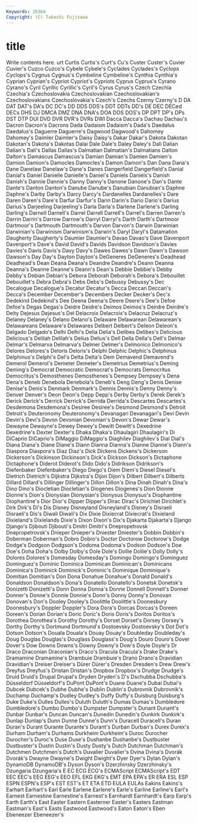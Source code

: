 ```yaml
---
Keywords: 26364 
Copyright: (C) Takeshi Fujisawa
---
```


# title

Write contents here.
urt Curtis Curtis's Curt's
Cu's Custer Custer's Cuvier Cuvier's Cuzco Cuzco's Cybele Cybele's Cyclades
Cyclades's Cyclops Cyclops's Cygnus Cygnus's Cymbeline Cymbeline's Cynthia Cynthia's Cyprian
Cyprian's Cypriot Cypriot's Cypriots Cyprus Cyprus's Cyrano Cyrano's Cyril Cyrillic
Cyrillic's Cyril's Cyrus Cyrus's Czech Czechia Czechia's Czechoslovakia Czechoslovakian Czechoslovakian's
Czechoslovakians Czechoslovakia's Czech's Czechs Czerny Czerny's D DA DAT DAT's
DA's DC DC's DD DDS DDS's DDT DDTs DD's DE
DEC DECed DECs DHS DJ DMCA DMZ DNA DNA's DOA
DOS DOS's DP DPT DP's DPs DST DTP DUI DVD
DVR DVR's DVRs DWI Dacca Dacca's Dachau Dachau's Dacron Dacron's
Dacrons Dada Dadaism Dadaism's Dada's Daedalus Daedalus's Daguerre Daguerre's Dagwood
Dagwood's Dahomey Dahomey's Daimler Daimler's Daisy Daisy's Dakar Dakar's Dakota
Dakotan Dakotan's Dakota's Dakotas Dalai Dale Dale's Daley Daley's Dali
Dalian Dalian's Dali's Dallas Dallas's Dalmatian Dalmatian's Dalmatians Dalton Dalton's
Damascus Damascus's Damian Damian's Damien Damien's Damion Damion's Damocles Damocles's
Damon Damon's Dan Dana Dana's Dane Danelaw Danelaw's Dane's Danes
Dangerfield Dangerfield's Danial Danial's Daniel Danielle Danielle's Daniel's Daniels Daniels's
Danish Danish's Dannie Dannie's Danny Danny's Danone Danone's Dan's Dante
Dante's Danton Danton's Danube Danube's Danubian Danubian's Daphne Daphne's Darby
Darby's Darcy Darcy's Dardanelles Dardanelles's Dare Daren Daren's Dare's Darfur
Darfur's Darin Darin's Dario Dario's Darius Darius's Darjeeling Darjeeling's Darla
Darla's Darlene Darlene's Darling Darling's Darnell Darnell's Darrel Darrell Darrell's
Darrel's Darren Darren's Darrin Darrin's Darrow Darrow's Darryl Darryl's Darth
Darth's Dartmoor Dartmoor's Dartmouth Dartmouth's Darvon Darvon's Darwin Darwinian Darwinian's
Darwinism Darwinism's Darwin's Daryl Daryl's Datamation Daugherty Daugherty's Daumier Daumier's
Davao Davao's Dave Davenport Davenport's Dave's David David's Davids Davidson
Davidson's Davies Davies's Davis Davis's Davy Davy's Dawes Dawes's Dawn
Dawn's Dawson Dawson's Day Day's Dayton Dayton's DeGeneres DeGeneres's Deadhead
Deadhead's Dean Deana Deana's Deandre Deandre's Deann Deanna Deanna's Deanne
Deanne's Deann's Dean's Debbie Debbie's Debby Debby's Debian Debian's Debora
Deborah Deborah's Debora's Debouillet Debouillet's Debra Debra's Debs Debs's Debussy
Debussy's Dec Decalogue Decalogue's Decatur Decatur's Decca Deccan Deccan's Decca's
December December's Decembers Decker Decker's Dec's Dedekind Dedekind's Dee Deena
Deena's Deere Deere's Dee's Defoe Defoe's Degas Degas's Deidre Deidre's
Deimos Deimos's Deirdre Deirdre's Deity Dejesus Dejesus's Del Delacroix Delacroix's
Delacruz Delacruz's Delaney Delaney's Delano Delano's Delaware Delawarean Delawarean's Delawareans
Delaware's Delawares Delbert Delbert's Deleon Deleon's Delgado Delgado's Delhi Delhi's
Delia Delia's Delibes Delibes's Delicious Delicious's Delilah Delilah's Delius Delius's
Dell Della Della's Dell's Delmar Delmar's Delmarva Delmarva's Delmer Delmer's
Delmonico Delmonico's Delores Delores's Deloris Deloris's Delphi Delphic Delphic's Delphinus
Delphinus's Delphi's Del's Delta Delta's Dem Demavend Demavend's Demerol Demerol's
Demeter Demeter's Demetrius Demetrius's Deming Deming's Democrat Democratic Democrat's Democrats
Democritus Democritus's Demosthenes Demosthenes's Dempsey Dempsey's Dena Dena's Deneb Denebola
Denebola's Deneb's Deng Deng's Denis Denise Denise's Denis's Denmark Denmark's
Dennis Dennis's Denny Denny's Denver Denver's Deon Deon's Depp Depp's
Derby Derby's Derek Derek's Derick Derick's Derrick Derrick's Derrida Derrida's
Descartes Descartes's Desdemona Desdemona's Desiree Desiree's Desmond Desmond's Detroit Detroit's
Deuteronomy Deuteronomy's Devanagari Devanagari's Devi Devin Devin's Devi's Devon Devonian
Devonian's Devon's Dewar Dewar's Dewayne Dewayne's Dewey Dewey's Dewitt Dewitt's
Dexedrine Dexedrine's Dexter Dexter's Dhaka Dhaka's Dhaulagiri Dhaulagiri's Di DiCaprio
DiCaprio's DiMaggio DiMaggio's Diaghilev Diaghilev's Dial Dial's Diana Diana's Diane
Diane's Diann Dianna Dianna's Dianne Dianne's Diann's Diaspora Diaspora's Diaz
Diaz's Dick Dickens Dickens's Dickerson Dickerson's Dickinson Dickinson's Dick's Dickson
Dickson's Dictaphone Dictaphone's Diderot Diderot's Dido Dido's Didrikson Didrikson's Diefenbaker
Diefenbaker's Diego Diego's Diem Diem's Diesel Diesel's Dietrich Dietrich's Dijkstra
Dijkstra's Dijon Dijon's Dilbert Dilbert's Dilberts Dillard Dillard's Dillinger Dillinger's
Dillon Dillon's Dina Dinah Dinah's Dina's Dino Dino's Diocletian Diocletian's
Diogenes Diogenes's Dion Dionne Dionne's Dion's Dionysian Dionysian's Dionysus Dionysus's
Diophantine Diophantine's Dior Dior's Dipper Dipper's Dirac Dirac's Dirichlet Dirichlet's
Dirk Dirk's Di's Dis Disney Disneyland Disneyland's Disney's Disraeli Disraeli's
Dis's Diwali Diwali's Dix Dixie Dixiecrat Dixiecrat's Dixieland Dixieland's Dixielands
Dixie's Dixon Dixon's Dix's Djakarta Djakarta's Django Django's Djibouti Djibouti's
Dmitri Dmitri's Dnepropetrovsk Dnepropetrovsk's Dnieper Dnieper's Dniester Dniester's Dobbin Dobbin's
Doberman Doberman's Dobro Dobro's Doctor Doctorow Doctorow's Dodge Dodge's Dodgson
Dodgson's Dodoma Dodoma's Dodson Dodson's Doe Doe's Doha Doha's Dolby
Dolby's Dole Dole's Dollie Dollie's Dolly Dolly's Dolores Dolores's Domesday
Domesday's Domingo Domingo's Dominguez Dominguez's Dominic Dominica Dominican Dominican's Dominicans
Dominica's Dominick Dominick's Dominic's Dominique Dominique's Domitian Domitian's Don Dona
Donahue Donahue's Donald Donald's Donaldson Donaldson's Dona's Donatello Donatello's Donetsk
Donetsk's Donizetti Donizetti's Donn Donna Donna's Donne Donnell Donnell's Donner
Donner's Donne's Donnie Donnie's Donn's Donny Donny's Donovan Donovan's Don's
Dooley Dooley's Doolittle Doolittle's Doonesbury Doonesbury's Doppler Doppler's Dora Dora's
Dorcas Dorcas's Doreen Doreen's Dorian Dorian's Doric Doric's Doris Doris's
Doritos Doritos's Dorothea Dorothea's Dorothy Dorothy's Dorset Dorset's Dorsey Dorsey's
Dorthy Dorthy's Dortmund Dortmund's Dostoevsky Dostoevsky's Dot Dot's Dotson Dotson's
Douala Douala's Douay Douay's Doubleday Doubleday's Doug Douglas Douglas's Douglass
Douglass's Doug's Douro Douro's Dover Dover's Dow Downs Downs's Downy
Downy's Dow's Doyle Doyle's Dr Draco Draconian Draconian's Draco's Dracula
Dracula's Drake Drake's Dramamine Dramamine's Drambuie Drambuie's Drano Drano's Dravidian
Dravidian's Dreiser Dreiser's Dürer Dürer's Dresden Dresden's Drew Drew's Dreyfus
Dreyfus's Dristan Dristan's Dropbox Dropbox's Drudge Drudge's Druid Druid's Drupal
Drupal's Dryden Dryden's D's Dschubba Dschubba's Düsseldorf Düsseldorf's DuPont DuPont's
Duane Duane's Dubai Dubai's Dubcek Dubcek's Dubhe Dubhe's Dublin Dublin's
Dubrovnik Dubrovnik's Duchamp Duchamp's Dudley Dudley's Duffy Duffy's Duisburg Duisburg's
Duke Duke's Dulles Dulles's Duluth Duluth's Dumas Dumas's Dumbledore Dumbledore's
Dumbo Dumbo's Dumpster Dumpster's Dunant Dunant's Dunbar Dunbar's Duncan Duncan's
Dunedin Dunedin's Dunkirk Dunkirk's Dunlap Dunlap's Dunn Dunne Dunne's Dunn's
Duracell Duracell's Duran Duran's Durant Durante Durante's Durant's Durban Durban's
Durex Durex's Durham Durham's Durhams Durkheim Durkheim's Duroc Durocher Durocher's
Duroc's Duse Duse's Dushanbe Dushanbe's Dustbuster Dustbuster's Dustin Dustin's Dusty
Dusty's Dutch Dutchman Dutchman's Dutchmen Dutchmen's Dutch's Duvalier Duvalier's Dvina
Dvina's Dvorák Dvorák's Dwayne Dwayne's Dwight Dwight's Dyer Dyer's Dylan
Dylan's DynamoDB DynamoDB's Dyson Dyson's Dzerzhinsky Dzerzhinsky's Dzungaria Dzungaria's E
EC ECG ECG's ECMAScript ECMAScript's EDT EEC EEC's EEG EEG's
EEO EFL EKG EKG's EMT EPA EPA's ER ERA ESL
ESP ESPN ESPN's ESP's EST EST's ET ETA ETD EULA
EULAs Eakins Eakins's Earhart Earhart's Earl Earle Earlene Earlene's Earle's
Earline Earline's Earl's Earnest Earnestine Earnestine's Earnest's Earnhardt Earnhardt's Earp
Earp's Earth Earth's East Easter Eastern Easterner Easter's Easters Eastman
Eastman's East's Easts Eastwood Eastwood's Eaton Eaton's Eben Ebeneezer Ebeneezer's
